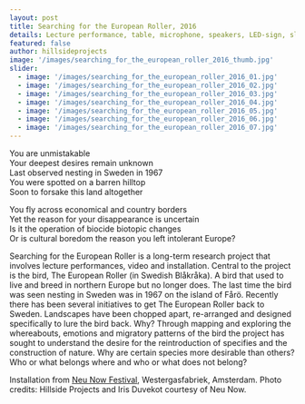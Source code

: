 ```yaml
---
layout: post
title: Searching for the European Roller, 2016
details: Lecture performance, table, microphone, speakers, LED-sign, slide projector, drawings on white-board, paper, map, photomontage, OHP projector and text.
featured: false
author: hillsideprojects
image: '/images/searching_for_the_european_roller_2016_thumb.jpg'
slider:
  - image: '/images/searching_for_the_european_roller_2016_01.jpg'
  - image: '/images/searching_for_the_european_roller_2016_02.jpg'
  - image: '/images/searching_for_the_european_roller_2016_03.jpg'
  - image: '/images/searching_for_the_european_roller_2016_04.jpg'
  - image: '/images/searching_for_the_european_roller_2016_05.jpg'
  - image: '/images/searching_for_the_european_roller_2016_06.jpg'
  - image: '/images/searching_for_the_european_roller_2016_07.jpg'
---
```


You are unmistakable<br/>
Your deepest desires remain unknown<br/>
Last observed nesting in Sweden in 1967<br/>
You were spotted on a barren hilltop<br/>
Soon to forsake this land altogether

You fly across economical and country borders<br/>
Yet the reason for your disappearance is uncertain<br/>
Is it the operation of biocide biotopic changes<br/>
Or is cultural boredom the reason you left intolerant Europe?

Searching for the European Roller is a long-term research project that involves lecture performances, video and installation. Central to the project is the bird, The European Roller (in Swedish Blåkråka). A bird that used to live and breed in northern Europe but no longer does. The last time the bird was seen nesting in Sweden was in 1967 on the island of Fårö. Recently there has been several initiatives to get The European Roller back to Sweden. Landscapes have been chopped apart, re-arranged and designed specifically to lure the bird back. Why? Through mapping and exploring the whereabouts, emotions and migratory patterns of the bird the project has sought to understand the desire for the reintroduction of specifies and the construction of nature. Why are certain species more desirable than others? Who or what belongs where and who or what does not belong?

Installation from <a href="http://www.neunow.eu/" target="blank">Neu Now Festival</a>, Westergasfabriek, Amsterdam.
Photo credits: Hillside Projects and Iris Duvekot courtesy of Neu Now.
